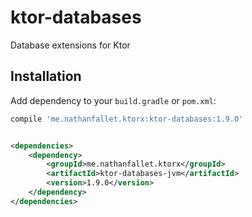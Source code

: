 # ktor-databases

Database extensions for Ktor

## Installation

Add dependency to your `build.gradle` or `pom.xml`:

```groovy
compile 'me.nathanfallet.ktorx:ktor-databases:1.9.0'
```

```xml

<dependencies>
    <dependency>
        <groupId>me.nathanfallet.ktorx</groupId>
        <artifactId>ktor-databases-jvm</artifactId>
        <version>1.9.0</version>
    </dependency>
</dependencies>
```
